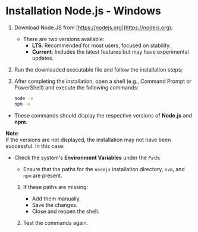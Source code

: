 # Installation Node.js - Windows

1. Download Node.JS from [https://nodejs.org](https://nodejs.org);
   - There are two versions available:
     - **LTS**: Recommended for most users, focused on stability.
     - **Current**: Includes the latest features but may have experimental updates.

2. Run the downloaded executable file and follow the installation steps;

3. After completing the installation, open a shell (e.g., Command Prompt or PowerShell) and execute the following commands:
   ```bash
   node -v
   npm -v
- These commands should display the respective versions of **Node.js** and **npm**.

**Note**:  
If the versions are not displayed, the installation may not have been successful. In this case:

* Check the system's **Environment Variables** under the `Path`:
   - Ensure that the paths for the `nodejs` installation directory, `nvm`, and `npm` are present.

  1. If these paths are missing:
      - Add them manually.
      - Save the changes.
      - Close and reopen the shell.

  2. Test the commands again.

